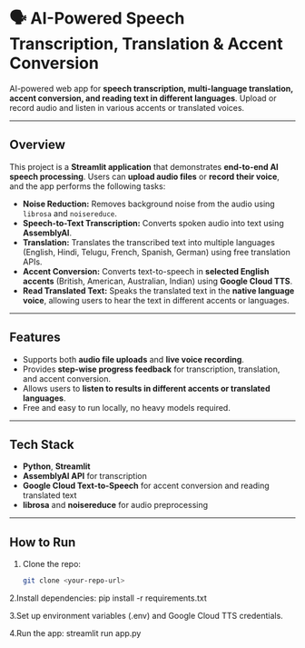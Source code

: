 

# 🗣️ AI-Powered Speech Transcription, Translation & Accent Conversion

 
AI-powered web app for **speech transcription, multi-language translation, accent conversion, and reading text in different languages**. Upload or record audio and listen in various accents or translated voices.

---

## Overview

This project is a **Streamlit application** that demonstrates **end-to-end AI speech processing**. Users can **upload audio files** or **record their voice**, and the app performs the following tasks:

- **Noise Reduction:** Removes background noise from the audio using `librosa` and `noisereduce`.
- **Speech-to-Text Transcription:** Converts spoken audio into text using **AssemblyAI**.
- **Translation:** Translates the transcribed text into multiple languages (English, Hindi, Telugu, French, Spanish, German) using free translation APIs.
- **Accent Conversion:** Converts text-to-speech in **selected English accents** (British, American, Australian, Indian) using **Google Cloud TTS**.
- **Read Translated Text:** Speaks the translated text in the **native language voice**, allowing users to hear the text in different accents or languages.

---

## Features
- Supports both **audio file uploads** and **live voice recording**.
- Provides **step-wise progress feedback** for transcription, translation, and accent conversion.
- Allows users to **listen to results in different accents or translated languages**.
- Free and easy to run locally, no heavy models required.

---

## Tech Stack
- **Python**, **Streamlit**  
- **AssemblyAI API** for transcription  
- **Google Cloud Text-to-Speech** for accent conversion and reading translated text  
- **librosa** and **noisereduce** for audio preprocessing  

---

## How to Run
1. Clone the repo:
   ```bash
   git clone <your-repo-url>

2.Install dependencies:
  pip install -r requirements.txt

3.Set up environment variables (.env) and Google Cloud TTS credentials.

4.Run the app: streamlit run app.py
